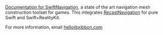 
[Documentation for
SwiftNavigation](https://xibbon.github.io/SwiftNavigationDocs/index.html),
a state of the art navigation mesh construction toolset for games.
This integrates
[RecastNavigation](https://github.com/recastnavigation/recastnavigation)
for pure Swift and Swift+RealityKit.

For more information, email hello@xibbon.com



